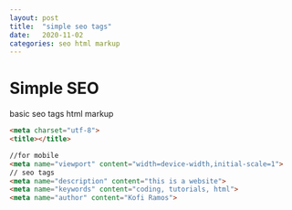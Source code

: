 ```yaml
---
layout: post
title:  "simple seo tags"
date:   2020-11-02
categories: seo html markup
---
```

# Simple SEO

basic seo tags html markup

```html
<meta charset="utf-8">
<title></title>

//for mobile
<meta name="viewport" content="width=device-width,initial-scale=1">
// seo tags      
<meta name="description" content="this is a website">
<meta name="keywords" content="coding, tutorials, html">
<meta name="author" content="Kofi Ramos">

```

